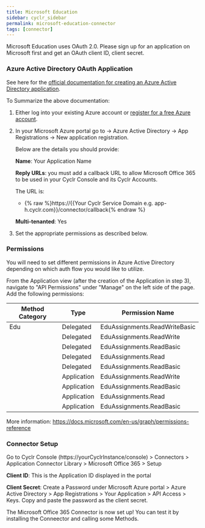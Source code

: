 ```yaml
---
title: Microsoft Education
sidebar: cyclr_sidebar
permalink: microsoft-education-connector
tags: [connector]
---
```


Microsoft Education uses OAuth 2.0. Please sign up for an application on Microsoft first and get an OAuth client ID, client secret.

### Azure Active Directory OAuth Application

See here for the [official documentation for creating an Azure Active Directory application](https://docs.microsoft.com/en-us/azure/active-directory/develop/active-directory-integrating-applications).

To Summarize the above documentation:

1. Either log into your existing Azure account or [register for a free Azure account](https://azure.microsoft.com/free/?WT.mc_id=A261C142F).
2. In your Microsoft Azure portal go to -> Azure Active Directory -> App Registrations -> New application registration.

   Below are the details you should provide:

   **Name**: Your Application Name

   **Reply URLs**: you must add a callback URL to allow Microsoft Office 365 to be used in your Cyclr Console and its Cyclr Accounts.

   The URL is:

   * {% raw %}https://{{Your Cyclr Service Domain e.g. app-h.cyclr.com}}/connector/callback{% endraw %}

   **Multi-tenanted**: Yes
   
3. Set the appropriate permissions as described below.

### Permissions

You will need to set different permissions in Azure Active Directory depending on which auth flow you would like to utilize.

From the Application view (after the creation of the Application in step 3), navigate to "API Permissions" under "Manage" on the left side of the page. Add the following permissions:

| Method Category                  | Type        | Permission Name                  |
|----------------------------------|-------------|----------------------------------|
| Edu                              | Delegated   | EduAssignments.ReadWriteBasic    |
|                                  | Delegated   | EduAssignments.ReadWrite         |
|                                  | Delegated   | EduAssignments.ReadBasic         |
|                                  | Delegated   | EduAssignments.Read              |
|                                  | Delegated   | EduAssignments.ReadBasic         |
|                                  | Application | EduAssignments.ReadWrite         |
|                                  | Application | EduAssignments.ReadBasic         |
|                                  | Application | EduAssignments.Read              |
|                                  | Application | EduAssignments.ReadBasic         |


More information: https://docs.microsoft.com/en-us/graph/permissions-reference


### Connector Setup
Go to Cyclr Console (https://yourCyclrInstance/console) > Connectors > Application Connector Library > Microsoft Office 365 > Setup

   **Client ID**: This is the Application ID displayed in the portal

   **Client Secret**: Create a Password under Microsoft Azure portal > Azure Active Directory > App Registrations > Your Application > API Access > Keys. Copy and paste the password as the client secret. 

The Microsoft Office 365 Connector is now set up! You can test it by installing the Conneector and calling some Methods.
